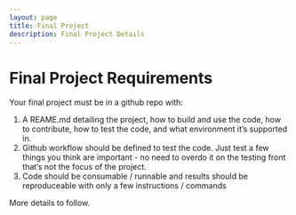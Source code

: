 ```yaml
---
layout: page
title: Final Project 
description: Final Project Details
---
```


# Final Project Requirements

Your final project must be in a github repo with:
1. A REAME.md detailing the project, how to build and use the code, how to contribute, how to test the code, and what environment it’s supported in.
2. Github workflow should be defined to test the code. Just test a few things you think are important - no need to overdo it on the testing front that’s not the focus of the project.
3. Code should be consumable / runnable and results should be reproduceable with only a few instructions / commands

More details to follow.